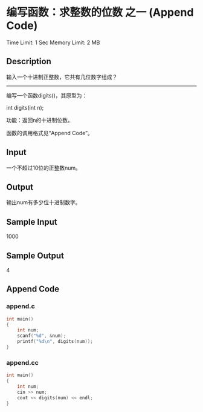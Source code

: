 # 编写函数：求整数的位数 之一 (Append Code)
Time Limit: 1 Sec  Memory Limit: 2 MB

## Description
输入一个十进制正整数，它共有几位数字组成？

-----------------------------------------------------------------------------

编写一个函数digits()，其原型为：

int digits(int n);

功能：返回n的十进制位数。

函数的调用格式见“Append Code”。

## Input
一个不超过10位的正整数num。

## Output
输出num有多少位十进制数字。

## Sample Input
1000
## Sample Output
4

## Append Code
### append.c
``` c
int main()
{
    int num;
    scanf("%d", &num);
    printf("%d\n", digits(num));
}
```
### append.cc
``` cpp
int main()
{
    int num;
    cin >> num;
    cout << digits(num) << endl;
}
```
